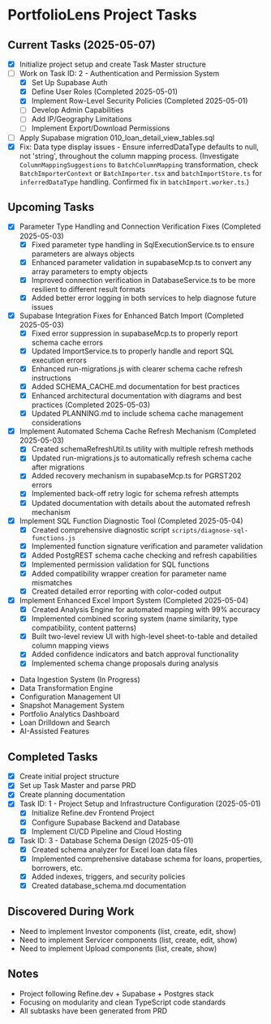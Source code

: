 # PortfolioLens Project Tasks

## Current Tasks (2025-05-07)
- [x] Initialize project setup and create Task Master structure
- [ ] Work on Task ID: 2 - Authentication and Permission System
  - [x] Set Up Supabase Auth
  - [x] Define User Roles (Completed 2025-05-01)
  - [x] Implement Row-Level Security Policies (Completed 2025-05-01)
  - [ ] Develop Admin Capabilities
  - [ ] Add IP/Geography Limitations
  - [ ] Implement Export/Download Permissions
- [ ] Apply Supabase migration 010_loan_detail_view_tables.sql
- [x] Fix: Data type display issues - Ensure inferredDataType defaults to null, not 'string', throughout the column mapping process. (Investigate `ColumnMappingSuggestions` to `BatchColumnMapping` transformation, check `BatchImporterContext` or `BatchImporter.tsx` and `batchImportStore.ts` for `inferredDataType` handling. Confirmed fix in `batchImport.worker.ts`.)

## Upcoming Tasks
- [x] Parameter Type Handling and Connection Verification Fixes (Completed 2025-05-03)
  - [x] Fixed parameter type handling in SqlExecutionService.ts to ensure parameters are always objects
  - [x] Enhanced parameter validation in supabaseMcp.ts to convert any array parameters to empty objects
  - [x] Improved connection verification in DatabaseService.ts to be more resilient to different result formats
  - [x] Added better error logging in both services to help diagnose future issues
- [x] Supabase Integration Fixes for Enhanced Batch Import (Completed 2025-05-03)
  - [x] Fixed error suppression in supabaseMcp.ts to properly report schema cache errors
  - [x] Updated ImportService.ts to properly handle and report SQL execution errors
  - [x] Enhanced run-migrations.js with clearer schema cache refresh instructions
  - [x] Added SCHEMA_CACHE.md documentation for best practices
  - [x] Enhanced architectural documentation with diagrams and best practices (Completed 2025-05-03)
  - [x] Updated PLANNING.md to include schema cache management considerations
- [x] Implement Automated Schema Cache Refresh Mechanism (Completed 2025-05-03)
  - [x] Created schemaRefreshUtil.ts utility with multiple refresh methods
  - [x] Updated run-migrations.js to automatically refresh schema cache after migrations
  - [x] Added recovery mechanism in supabaseMcp.ts for PGRST202 errors
  - [x] Implemented back-off retry logic for schema refresh attempts
  - [x] Updated documentation with details about the automated refresh mechanism
- [x] Implement SQL Function Diagnostic Tool (Completed 2025-05-04)
  - [x] Created comprehensive diagnostic script `scripts/diagnose-sql-functions.js`
  - [x] Implemented function signature verification and parameter validation
  - [x] Added PostgREST schema cache checking and refresh capabilities
  - [x] Implemented permission validation for SQL functions
  - [x] Added compatibility wrapper creation for parameter name mismatches
  - [x] Created detailed error reporting with color-coded output
- [x] Implement Enhanced Excel Import System (Completed 2025-05-04)
  - [x] Created Analysis Engine for automated mapping with 99% accuracy
  - [x] Implemented combined scoring system (name similarity, type compatibility, content patterns)
  - [x] Built two-level review UI with high-level sheet-to-table and detailed column mapping views
  - [x] Added confidence indicators and batch approval functionality
  - [x] Implemented schema change proposals during analysis
- Data Ingestion System (In Progress)
- Data Transformation Engine
- Configuration Management UI
- Snapshot Management System
- Portfolio Analytics Dashboard
- Loan Drilldown and Search
- AI-Assisted Features

## Completed Tasks
- [x] Create initial project structure
- [x] Set up Task Master and parse PRD
- [x] Create planning documentation
- [x] Task ID: 1 - Project Setup and Infrastructure Configuration (2025-05-01)
  - [x] Initialize Refine.dev Frontend Project
  - [x] Configure Supabase Backend and Database
  - [x] Implement CI/CD Pipeline and Cloud Hosting
- [x] Task ID: 3 - Database Schema Design (2025-05-01)
  - [x] Created schema analyzer for Excel loan data files
  - [x] Implemented comprehensive database schema for loans, properties, borrowers, etc.
  - [x] Added indexes, triggers, and security policies
  - [x] Created database_schema.md documentation

## Discovered During Work
- Need to implement Investor components (list, create, edit, show)
- Need to implement Servicer components (list, create, edit, show)
- Need to implement Upload components (list, create, show)

## Notes
- Project following Refine.dev + Supabase + Postgres stack
- Focusing on modularity and clean TypeScript code standards
- All subtasks have been generated from PRD
